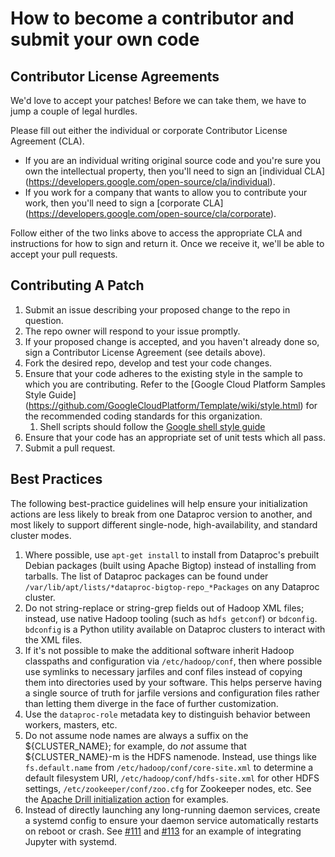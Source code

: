 # How to become a contributor and submit your own code

## Contributor License Agreements

We'd love to accept your patches! Before we can take them, we
have to jump a couple of legal hurdles.

Please fill out either the individual or corporate Contributor License Agreement
(CLA).

  * If you are an individual writing original source code and you're sure you
    own the intellectual property, then you'll need to sign an [individual CLA]
    (https://developers.google.com/open-source/cla/individual).
  * If you work for a company that wants to allow you to contribute your work,
    then you'll need to sign a [corporate CLA]
    (https://developers.google.com/open-source/cla/corporate).

Follow either of the two links above to access the appropriate CLA and
instructions for how to sign and return it. Once we receive it, we'll be able to
accept your pull requests.

## Contributing A Patch

1. Submit an issue describing your proposed change to the repo in question.
1. The repo owner will respond to your issue promptly.
1. If your proposed change is accepted, and you haven't already done so, sign a
   Contributor License Agreement (see details above).
1. Fork the desired repo, develop and test your code changes.
1. Ensure that your code adheres to the existing style in the sample to which
   you are contributing. Refer to the
   [Google Cloud Platform Samples Style Guide]
   (https://github.com/GoogleCloudPlatform/Template/wiki/style.html) for the
   recommended coding standards for this organization.
   1. Shell scripts should follow the [Google shell style guide](https://google.github.io/styleguide/shell.xml)
1. Ensure that your code has an appropriate set of unit tests which all pass.
1. Submit a pull request.


## Best Practices

The following best-practice guidelines will help ensure your initialization
actions are less likely to break from one Dataproc version to another, and
most likely to support different single-node, high-availability, and
standard cluster modes.

1. Where possible, use `apt-get install` to install from Dataproc's prebuilt
   Debian packages (built using Apache Bigtop) instead of installing from
   tarballs. The list of Dataproc packages can be found under
   `/var/lib/apt/lists/*dataproc-bigtop-repo_*Packages` on any Dataproc cluster.
1. Do not string-replace or string-grep fields out of Hadoop XML files; instead,
   use native Hadoop tooling (such as `hdfs getconf`) or `bdconfig`. `bdconfig`
   is a Python utility available on Dataproc clusters to interact with the XML
   files.
1. If it's not possible to make the additional software inherit Hadoop
   classpaths and configuration via `/etc/hadoop/conf`, then where possible
   use symlinks to necessary jarfiles and conf files instead of copying
   them into directories used by your software. This helps perserve having
   a single source of truth for jarfile versions and configuration files
   rather than letting them diverge in the face of further customization.
1. Use the `dataproc-role` metadata key to distinguish behavior between
   workers, masters, etc.
1. Do not assume node names are always a suffix on the ${CLUSTER_NAME};
   for example, do *not* assume that ${CLUSTER_NAME}-m is the HDFS namenode.
   Instead, use things like `fs.default.name` from
   `/etc/hadoop/conf/core-site.xml` to determine a default filesystem URI,
   `/etc/hadoop/conf/hdfs-site.xml` for other HDFS settings,
   `/etc/zookeeper/conf/zoo.cfg` for Zookeeper nodes, etc.
   See the [Apache Drill initialization action](https://github.com/GoogleCloudPlatform/dataproc-initialization-actions/blob/master/drill/drill.sh) for examples.
1. Instead of directly launching any long-running daemon services,
   create a systemd config to ensure your daemon service automatically
   restarts on reboot or crash. See [#111](https://github.com/GoogleCloudPlatform/dataproc-initialization-actions/pull/111/files)
   and [#113](https://github.com/GoogleCloudPlatform/dataproc-initialization-actions/pull/113/files)
   for an example of integrating Jupyter with systemd.
